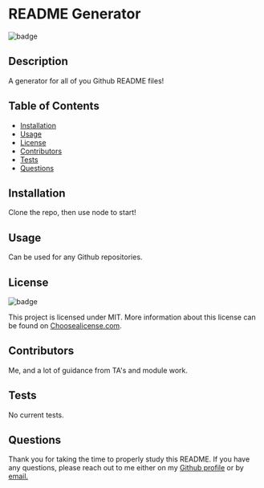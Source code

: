 # README Generator
  ![badge](https://img.shields.io/badge/license-MIT-green.svg)
  ## Description
  A generator for all of you Github README files!
  ## Table of Contents
  * [Installation](#installation)
  * [Usage](#usage)
  * [License](#license)
  * [Contributors](#contributors)
  * [Tests](#tests)
  * [Questions](#questions)

  ## Installation
  Clone the repo, then use node to start!
  ## Usage
  Can be used for any Github repositories.
  ## License
  ![badge](https://img.shields.io/badge/license-MIT-green.svg)

  This project is licensed under MIT. More information about this license can be found on [Choosealicense.com](https://choosealicense.com/).
  ## Contributors
  Me, and a lot of guidance from TA's and module work.
  ## Tests
  No current tests.
  ## Questions
  Thank you for taking the time to properly study this README. If you have any questions, please reach out to me either on my [Github profile](https://github.com/jakerobs) or by [email.](mailto:jakerscholes@gmail.com)
